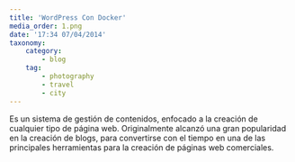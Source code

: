 ```yaml
---
title: 'WordPress Con Docker'
media_order: 1.png
date: '17:34 07/04/2014'
taxonomy:
    category:
        - blog
    tag:
        - photography
        - travel
        - city
---
```


Es un sistema de gestión de contenidos, enfocado a la creación de cualquier tipo de página web. Originalmente alcanzó una gran popularidad en la creación de blogs, para convertirse con el tiempo en una de las principales herramientas para la creación de páginas web comerciales.